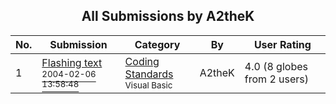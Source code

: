 ﻿<div align="center">

## All Submissions by A2theK

</div>

No.  | Submission | Category | By   | User Rating
---- | ---------- | -------- | ---- | -----------
1 | [Flashing text<br /><sup>2004-02-06 13:58:48</sup>](https://github.com/Planet-Source-Code/a2thek-flashing-text__1-51529) | [Coding Standards<br /><sup>Visual Basic</sup>](../ByCategory/coding-standards__1-43.md) | A2theK | 4.0 (8 globes from 2 users)
